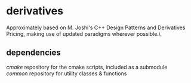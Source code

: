 # derivatives
Approximately based on M. Joshi's C++ Design Patterns and Derivatives Pricing, making use of updated paradigms wherever possible.\

## dependencies
*cmake* repository for the cmake scripts, included as a submodule\
*common* repository for utility classes & functions
